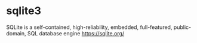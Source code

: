# sqlite3
SQLite is a self-contained, high-reliability, embedded, full-featured, public-domain, SQL database engine https://sqlite.org/
